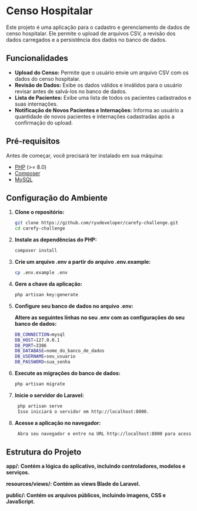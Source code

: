 # Censo Hospitalar

Este projeto é uma aplicação para o cadastro e gerenciamento de dados de censo hospitalar. Ele permite o upload de arquivos CSV, a revisão dos dados carregados e a persistência dos dados no banco de dados.

## Funcionalidades

- **Upload do Censo:** Permite que o usuário envie um arquivo CSV com os dados do censo hospitalar.
- **Revisão de Dados:** Exibe os dados válidos e inválidos para o usuário revisar antes de salvá-los no banco de dados.
- **Lista de Pacientes:** Exibe uma lista de todos os pacientes cadastrados e suas internações.
- **Notificação de Novos Pacientes e Internações:** Informa ao usuário a quantidade de novos pacientes e internações cadastradas após a confirmação do upload.

## Pré-requisitos

Antes de começar, você precisará ter instalado em sua máquina:

- [PHP](https://www.php.net/downloads) (>= 8.0)
- [Composer](https://getcomposer.org/download/)
- [MySQL](https://www.mysql.com/downloads/)

## Configuração do Ambiente

1. **Clone o repositório:**

   ```bash
   git clone https://github.com/ryudeveloper/carefy-challenge.git
   cd carefy-challenge

2. **Instale as dependências do PHP:**

   ```bash
   composer install

3. **Crie um arquivo .env a partir do arquivo .env.example:**

   ```bash
   cp .env.example .env

4. **Gere a chave da aplicação:**

   ```bash
   php artisan key:generate

5. **Configure seu banco de dados no arquivo .env:**

    **Altere as seguintes linhas no seu .env com as configurações do seu banco de dados:**
   ```bash
   DB_CONNECTION=mysql
   DB_HOST=127.0.0.1
   DB_PORT=3306
   DB_DATABASE=nome_do_banco_de_dados
   DB_USERNAME=seu_usuario
   DB_PASSWORD=sua_senha

5. **Execute as migrações do banco de dados:**
   ```bash
   php artisan migrate

6. **Inicie o servidor do Laravel:**
   ```bash
    php artisan serve
    Isso iniciará o servidor em http://localhost:8000.

7. **Acesse a aplicação no navegador:**
   ```bash
    Abra seu navegador e entre na URL http://localhost:8000 para acessar a aplicação.

## Estrutura do Projeto
 **app/: Contém a lógica do aplicativo, incluindo controladores, modelos e serviços.**

 **resources/views/: Contém as views Blade do Laravel.**

 **public/: Contém os arquivos públicos, incluindo imagens, CSS e JavaScript.**
